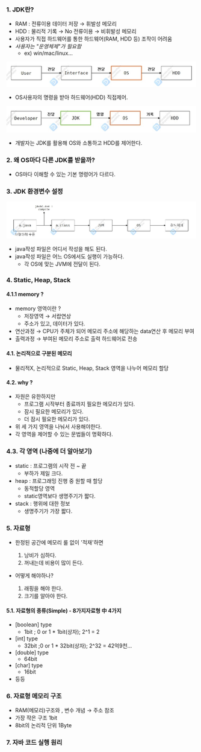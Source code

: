 ### 1. JDK란?

- RAM : 전류이용 데이터 저장 → 휘발성 메모리
- HDD : 물리적 기록 → No 전류이용 → 비휘발성 메모리
- 사용자가 직접 하드웨어를 통한 하드웨어(RAM, HDD 등) 조작이 어려움
- *사용자는 "운영체제"가 필요함*
    - ex) win/mac/linux...

![Alt text](../99_img/01_java.jpg)
- OS사용자의 명령을 받아 하드웨어(HDD) 직접제어.

![Alt text](../99_img/02_java.jpg)
- 개발자는 JDK를 활용해 OS와 소통하고 HDD를 제어한다.

### 2. 왜 OS마다 다른 JDK를 받을까?
- OS마다 이해할 수 있는 기본 명령어가 다르다.

### 3. JDK 환경변수 설정
![Alt text](../99_img/03_java.jpg)
- java작성 파일은 어디서 작성을 해도 된다.
- java작성 파일은 어느 OS에서도 실행이 가능하다.
  - 각 OS에 맞는 JVM에 전달이 된다.
  

### 4. Static, Heap, Stack
#### 4.1.1 memory ?
- memory 영역이란 ?
  - 저장영역 → 서랍연상
  - 주소가 있고, 데이터가 있다.
- 연산과정 → CPU가 주체가 되어 메모리 주소에 해당하는 data연산 후 메모리 부여 
- 출력과정 → 부여된 메모리 주소로 출력 하드웨어로 전송

#### 4.1. 논리적으로 구분된 메모리
- 물리적X, 논리적으로 Static, Heap, Stack 영역을 나누어 메모리 할당
#### 4.2. why ?
- 자원은 유한하지만
  - 프로그램 시작부터 종료까지 필요한 메모리가 있다.
  - 잠시 필요한 메모리가 있다.
  - 더 잠시 필요한 메모리가 있다.
- 위 세 가지 영역을 나눠서 사용해야한다.
- 각 영역을 제어할 수 있는 문법들이 명확하다. 
### 4.3. 각 영역 (나중에 더 알아보기)
- static : 프로그램의 시작 전 ~ 끝 
  - 부하가 제일 크다.
- heap : 프로그래밍 진행 중 원할 때 할당 
  - 동적할당 영역 
  - static영역보다 생명주기가 짧다.
- stack : 행위에 대한 정보 
  - 생명주기가 가장 짧다.

### 5. 자료형
- 한정된 공간에 메모리 룰 없이 '적재'하면 
  1) 낭비가 심하다.
  2) 꺼내는데 비용이 많이 든다.
  
- 어떻게 해야하나?
  1) 래핑을 해야 한다.
  2) 크기를 알아야 한다.
  
#### 5.1. 자료형의 종류(Simple) - 8가지자료형 中 4가지
- [boolean] type
  - 1bit ; 0 or 1 * 1bit(상자); 2^1 = 2
- [int] type
  - 32bit  ;0 or 1 * 32bit(상자); 2^32 = 42억9천...
- [double] type
  - 64bit
- [char] type
  - 16bit
- 등등

### 6. 자료형 메모리 구조
- RAM(메모리)구조와 , 변수 개념 → 주소 참조
- 가장 작은 구조 1bit
- 8bit의 논리적 단위 1Byte

### 7. 자바 코드 실행 원리